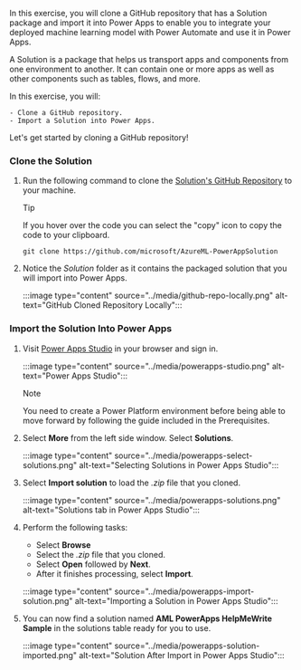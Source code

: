 <!-- markdownlint-disable MD041 -->

In this exercise, you will clone a GitHub repository that has a Solution package and import it into Power Apps to enable you to integrate your deployed machine learning model with Power Automate and use it in Power Apps.

A Solution is a package that helps us transport apps and components from one environment to another. It can contain one or more apps as well as other components such as tables, flows, and more.

In this exercise, you will:

    - Clone a GitHub repository.
    - Import a Solution into Power Apps.

Let's get started by cloning a GitHub repository!

### Clone the Solution

1. Run the following command to clone the [Solution's GitHub Repository](https://github.com/microsoft/AzureML-PowerAppSolution) to your machine.

    > [!TIP]
    > If you hover over the code you can select the "copy" icon to copy the code to your clipboard.

    ```console
    git clone https://github.com/microsoft/AzureML-PowerAppSolution
    ```

2. Notice the *Solution* folder as it contains the packaged solution that you will import into Power Apps.

    :::image type="content" source="../media/github-repo-locally.png" alt-text="GitHub Cloned Repository Locally":::

### Import the Solution Into Power Apps

1. Visit [Power Apps Studio](https://make.powerapps.com/) in your browser and sign in.

    :::image type="content" source="../media/powerapps-studio.png" alt-text="Power Apps Studio":::

    > [!NOTE]
    > You need to create a Power Platform environment before being able to move forward by following the guide included in the Prerequisites.

2. Select **More** from the left side window. Select **Solutions**.

    :::image type="content" source="../media/powerapps-select-solutions.png" alt-text="Selecting Solutions in Power Apps Studio":::

3. Select **Import solution** to load the *.zip* file that you cloned.

    :::image type="content" source="../media/powerapps-solutions.png" alt-text="Solutions tab in Power Apps Studio":::

4. Perform the following tasks:
    - Select **Browse**
    - Select the *.zip* file that you cloned.
    - Select **Open** followed by **Next**.
    - After it finishes processing, select **Import**.

    :::image type="content" source="../media/powerapps-import-solution.png" alt-text="Importing a Solution in Power Apps Studio":::

5. You can now find a solution named **AML PowerApps HelpMeWrite Sample** in the solutions table ready for you to use.

    :::image type="content" source="../media/powerapps-solution-imported.png" alt-text="Solution After Import in Power Apps Studio":::
